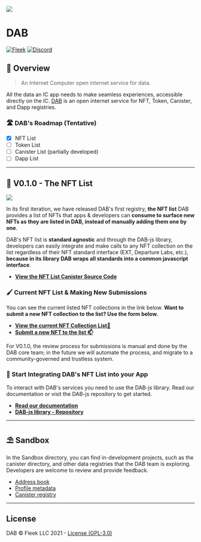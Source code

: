 ![](https://storageapi.fleek.co/nicopoggi-team-bucket/dab-gh%20(1).png)
# DAB

[![Fleek](https://img.shields.io/badge/Made%20by-Fleek-blue)](https://fleek.co/)
[![Discord](https://img.shields.io/badge/Discord-Channel-blue)](https://discord.gg/yVEcEzmrgm)

## 👀 Overview

> An Internet Computer open internet service for data.

All the data an IC app needs to make seamless experiences, accessible directly on the IC. [DAB](https://dab.ooo/) is an open internet service for NFT, Token, Canister, and Dapp registries.

### 🛣️ DAB's Roadmap (Tentative)

* [x] NFT List
* [ ] Token List
* [ ] Canister List (partially developed)
* [ ] Dapp List

---

## 🎨 V0.1.0 - The NFT List

![](https://storageapi.fleek.co/nicopoggi-team-bucket/dab-gh-nft.png)

In its first iteration, we have released DAB's first registry, **the NFT list** DAB provides a list of NFTs that apps & developers can **consume to surface new NFTs as they are listed in DAB, instead of manually adding them one by one**.

DAB's NFT list is **standard agnostic** and through the DAB-js library, developers can easily integrate and make calls to any NFT collection on the list regardless of their NFT standard interface (EXT, Departure Labs, etc.), **because in its library DAB wraps all standards into a common javascript interface**.

- [**View the NFT List Canister Source Code**](registries\nft\README.md)

### 🖌️ Current NFT List & Making New Submissions
You can see the current listed NFT collections in the link below. **Want to submit a new NFT collection to the list? Use the form below.**

- [**View the current NFT Collection List📜**](registries\nft\Cargo.toml)
- [**Submit a new NFT to the list 📫**](https://dab-ooo.typeform.com/nft-list)

For V0.1.0, the review process for submissions is manual and done by the DAB core team; in the future we will automate the process, and migrate to a community-governed and trustless system.

### 🧰 Start Integrating DAB's NFT List into your App
To interact with DAB's services you need to use the DAB-js library. Read our documentation or visit the DAB-js repository to get started.

- [**Read our documentation**](https://docs.dab.ooo)
- [**DAB-js library - Repository**](https://github.com/psychedelic/dab-js)

----
## ⛱️ Sandbox

In the Sandbox directory, you can find in-development projects, such as the canister directory, and other data registries that the DAB team is exploring. Developers are welcome to review and provide feedback.

- [Address book](sandbox\address\README.md)
- [Profile metadata](sandbox\profile\README.md)
- [Canister registry](sandbox\registry\README.md)

----

## License

DAB © Fleek LLC 2021 - [License (GPL-3.0)](https://github.com/Psychedelic/dab/blob/main/LICENSE)
